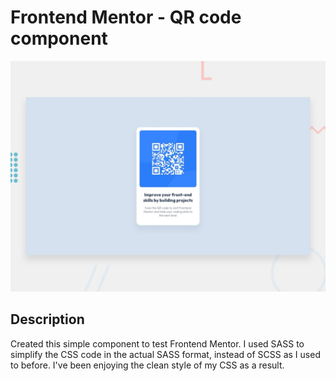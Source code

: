 # Frontend Mentor - QR code component

![Design preview for the QR code component coding challenge](./design/desktop-preview.jpg)

## Description

Created this simple component to test Frontend Mentor. I used SASS to simplify the CSS code in the actual SASS format, instead of SCSS as I used to before. I've been enjoying the clean style of my CSS as a result.
